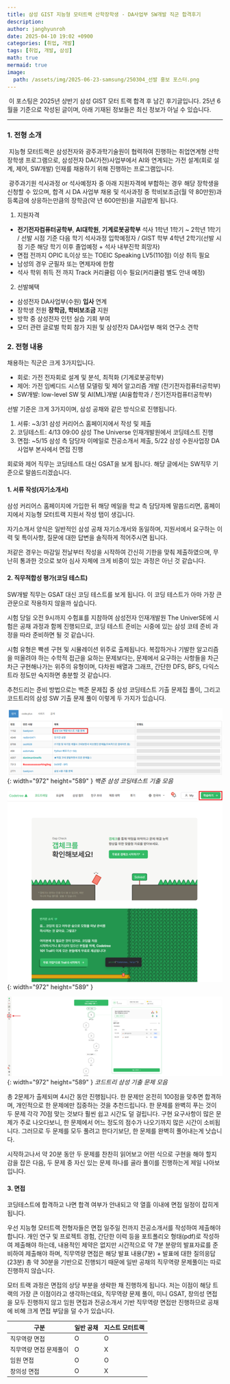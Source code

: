 ```yaml
---
title: 삼성 GIST 지능형 모터트랙 산학장학생 - DA사업부 SW개발 직군 합격후기
description:  
author: janghyunroh
date: 2025-04-10 19:02 +0900
categories: [취업, 개발]
tags: [취업, 개발, 삼성]
math: true
mermaid: true
image: 
  path: /assets/img/2025-06-23-samsung/250304_선발 홍보 포스터.png
---
```


 &nbsp;이 포스팅은 2025년 상반기 삼성 GIST 모터 트랙 합격 후 남긴 후기글입니다. 25년 6월을 기준으로 작성된 글이며, 아래 기재된 정보들은 최신 정보가 아닐 수 있습니다. 

---

### 1. 전형 소개

&nbsp;지능형 모터트랙은 삼성전자와 광주과학기술원이 협력하여 진행하는 취업연계형 산학장학생 프로그램으로, 삼성전자 DA(가전)사업부에서 AI와 연계되는 가전 설계(회로 설계, 제어, SW개발) 인재를 채용하기 위해 진행하는 프로그램입니다. 

&nbsp;광주과기원 석사과정 or 석사예정자 중 아래 지원자격에 부합하는 경우 해당 장학생을 신청할 수 있으며, 합격 시 DA 사업부 채용 및 석사과정 중 학비보조금(월 약 80만원)과 등록금에 상응하는만큼의 장학금(약 년 600만원)을 지급받게 됩니다. 

1. 지원자격
 - **전기전자컴퓨터공학부**, **AI대학원**, **기계로봇공학부** 석사 1학년 1학기 ~ 2학년 1학기 / 선발 시점 기준 다음 학기 석사과정 입학예정자 / GIST 학부 4학년 2학기(선발 시점 기준 해당 학기 이후 졸업예정 + 석사 내부진학 희망자)
 - 면접 전까지 OPIC IL이상 또는 TOEIC Speaking LV5(110점) 이상 취득 필요
 - 남성의 경우 군필자 또는 면제자에 한함
 - 석사 학위 취득 전 까지 Track 커리큘럼 이수 필요(커리큘럼 별도 안내 예정)

2. 선발혜택
 - 삼성전자 DA사업부(수원) **입사** 연계
 - 장학생 전원 **장학금, 학비보조금** 지원
 - 방학 중 삼성전자 인턴 실습 기회 부여
 - 모터 관련 글로벌 학회 참가 지원 및 삼성잔자 DA사업부 해외 연구소 견학 

### 2. 전형 내용

채용하는 직군은 크게 3가지입니다. 

 - 회로: 가전 전자회로 설계 및 분석, 최적화 (기계로봇공학부)
 - 제어: 가전 임베디드 시스템 모델링 및 제어 알고리즘 개발 (전기전자컴퓨터공학부)
 - SW개발: low-level SW 및 AI(ML)개발 (AI융합학과 / 전기전자컴퓨터공학부)

선발 기준은 크게 3가지이며, 삼성 공채와 같은 방식으로 진행됩니다. 

1. 서류: ~3/31 삼성 커리어스 홈페이지에서 작성 및 제출
2. 코딩테스트: 4/13 09:00 삼성 The Universe 인재개발원에서 코딩테스트 진행
3. 면접: ~5/15 삼성 측 담당자 이메일로 전공소개서 제출, 5/22 삼성 수원사업장 DA사업부 본사에서 면접 진행 

회로와 제어 직무는 코딩테스트 대신 GSAT을 보게 됩니다. 해당 글에서는 SW직무 기준으로 말씀드리겠습니다. 

#### 1. 서류 작성(자기소개서)

삼성 커리어스 홈페이지에 가입한 뒤 해당 메일을 학교 측 담당자께 말씀드리면, 홈페이지에서 지능형 모터트랙 지원서 작성 탭이 생깁니다. 

자기소개서 양식은 일반적인 삼성 공채 자기소개서와 동일하며, 지원서에서 요구하는 이력 및 특이사항, 질문에 대한 답변을 솔직하게 적어주시면 됩니다. 

저같은 경우는 마감일 전날부터 작성을 시작하여 간신히 기한을 맞춰 제출하였으며, 무난히 통과한 것으로 보아 심사 자체에 크게 비중이 있는 과정은 아닌 것 같습니다. 

#### 2. 직무적합성 평가(코딩 테스트)

SW개발 직무는 GSAT 대신 코딩 테스트를 보게 됩니다. 이 코딩 테스트가 아마 가장 큰 관문으로 작용하지 않을까 싶습니다. 

시험 당일 오전 9시까지 수험표를 지참하여 삼성전자 인재개발원 The UniverSE에 
시험은 공채 과정과 함께 진행되므로, 코딩 테스트 준비는 시중에 있는 삼성 코테 준비 과정을 따라 준비하면 될 것 같습니다. 

시험 유형은 빡센 구현 및 시뮬레이션 위주로 출제됩니다. 복잡하거나 기발한 알고리즘을 떠올려야 하는 수학적 접근을 요하는 문제보다는, 문제에서 요구하는 사항들을 차근차근 구현해나가는 위주의 유형이며, 다차원 배열과 그래프, 간단한 DFS, BFS, 다익스트라 정도만 숙지하면 충분할 것 같습니다. 

추천드리는 준비 방법으로는 백준 문제집 중 삼성 코딩테스트 기출 문제집 풀이, 그리고 코드트리의 삼성 SW 기출 문제 풀이 이렇게 두 가지가 있습니다. 

![Desktop View](/assets/img/2025-06-23-samsung/스크린샷%202025-06-30%20130859.png){: width="972" height="589" }
_백준 삼성 코딩테스트 기출 모음_


![Desktop View](/assets/img/2025-06-23-samsung/스크린샷%202025-06-30%20131531.png){: width="972" height="589" }


![Desktop View](/assets/img/2025-06-23-samsung/스크린샷%202025-06-30%20131603.png){: width="972" height="589" }
_코드트리 삼성 기출 문제 모음_

총 2문제가 출제되며 4시간 동안 진행됩니다. 한 문제만 온전히 100점을 맞추면 합격하며, 개인적으로 한 문제에만 집중하는 것을 추천드립니다. 한 문제를 완벽히 푸는 것이 두 문제 각각 70점 맞는 것보다 훨씬 쉽고 시간도 덜 걸립니다. 구현 요구사항이 많은 문제가 주로 나오다보니, 한 문제에서 어느 정도의 점수가 나오기까지 많은 시간이 소비됩니다. 그러므로 두 문제를 모두 풀려고 한다기보단, 한 문제를 완벽히 풀어내는게 낫습니다. 

시작하고나서 약 20분 동안 두 문제를 찬찬히 읽어보고 어떤 식으로 구현을 해야 할지 감을 잡은 다음, 두 문제 중 자신 있는 문제 하나를 골라 풀이를 진행하는게 제일 나아보입니다. 

#### 3. 면접 

코딩테스트에 합격하고 나면 합격 여부가 안내되고 약 열흘 이내에 면접 일정이 잡히게 됩니다. 

 우선 지능형 모터트랙 전형자들은 면접 일주일 전까지 전공소개서를 작성하여 제출해야 합니다. 개인 연구 및 프로젝트 경험, 간단한 이력 등을 포트폴리오 형태(pdf)로 작성하여 제출해야 하는데, 내용적인 제약은 없지만 시간적으로 약 7분 분량의 발표자료를 준비하여 제출해야 하며, 직무역량 면접은 해당 발표 내용(7분) + 발표에 대한 질의응답(23분) 총 약 30분을 기반으로 진행되기 때문에 일반 공채의 직무역량 문제풀이는 따로 진행하지 않습니다. 

 모터 트랙 과정은 면접의 상당 부분을 생략한 채 진행하게 됩니다. 저는 이점이 해당 트랙의 가장 큰 이점이라고 생각하는데요, 직무역량 문제 풀이, 미니 GSAT, 창의성 면접을 모두 진행하지 않고 임원 면접과 전공소개서 기반 직무역량 면접만 진행하므로 공채에 비해 크게 면접 부담을 덜 수가 있습니다. 

| 구분                   | 일반 공채 | 지스트 모터트랙 |
| ---------------------- | --------- | --------------- |
| 직무역량 면접          | O         | O               |
| 직무역량 면접 문제풀이 | O         | X               |
| 임원 면접              | O         | O               |
| 창의성 면접            | O         | X               |


